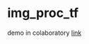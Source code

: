 # img_proc_tf

demo in colaboratory [link](https://colab.research.google.com/github/Sakai0127/img_proc_tf/blob/master/imgproc_demo.ipynb)
